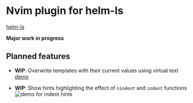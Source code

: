 # Nvim plugin for helm-ls

[helm-ls](https://github.com/mrjosh/helm-ls/)

**Major work in progress**

## Planned features

- **WIP**: Overwrite templates with their current values using virtual text [demo](https://github.com/mrjosh/helm-ls/issues/26#issuecomment-2308893242)

- **WIP**: Show hints highlighting the effect of `nindent` and `indent` functions
  ![demo for indent hints](https://raw.githubusercontent.com/qvalentin/helm-ls.nvim/main/doc/gifs/indent-hints.gif)
